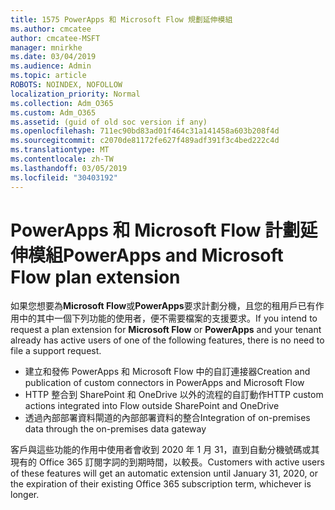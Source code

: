 ```yaml
---
title: 1575 PowerApps 和 Microsoft Flow 規劃延伸模組
ms.author: cmcatee
author: cmcatee-MSFT
manager: mnirkhe
ms.date: 03/04/2019
ms.audience: Admin
ms.topic: article
ROBOTS: NOINDEX, NOFOLLOW
localization_priority: Normal
ms.collection: Adm_O365
ms.custom: Adm_O365
ms.assetid: (guid of old soc version if any)
ms.openlocfilehash: 711ec90bd83ad01f464c31a141458a603b208f4d
ms.sourcegitcommit: c2070de81172fe627f489adf391f3c4bed222c4d
ms.translationtype: MT
ms.contentlocale: zh-TW
ms.lasthandoff: 03/05/2019
ms.locfileid: "30403192"
---
```

# <a name="powerapps-and-microsoft-flow-plan-extension"></a><span data-ttu-id="67d22-102">PowerApps 和 Microsoft Flow 計劃延伸模組</span><span class="sxs-lookup"><span data-stu-id="67d22-102">PowerApps and Microsoft Flow plan extension</span></span>

<span data-ttu-id="67d22-103">如果您想要為**Microsoft Flow**或**PowerApps**要求計劃分機，且您的租用戶已有作用中的其中一個下列功能的使用者，便不需要檔案的支援要求。</span><span class="sxs-lookup"><span data-stu-id="67d22-103">If you intend to request a plan extension for **Microsoft Flow** or **PowerApps** and your tenant already has active users of one of the following features, there is no need to file a support request.</span></span>

- <span data-ttu-id="67d22-104">建立和發佈 PowerApps 和 Microsoft Flow 中的自訂連接器</span><span class="sxs-lookup"><span data-stu-id="67d22-104">Creation and publication of custom connectors in PowerApps and Microsoft Flow</span></span>
- <span data-ttu-id="67d22-105">HTTP 整合到 SharePoint 和 OneDrive 以外的流程的自訂動作</span><span class="sxs-lookup"><span data-stu-id="67d22-105">HTTP custom actions integrated into Flow outside SharePoint and OneDrive</span></span>
- <span data-ttu-id="67d22-106">透過內部部署資料閘道的內部部署資料的整合</span><span class="sxs-lookup"><span data-stu-id="67d22-106">Integration of on-premises data through the on-premises  data gateway</span></span>

<span data-ttu-id="67d22-107">客戶與這些功能的作用中使用者會收到 2020 年 1 月 31，直到自動分機號碼或其現有的 Office 365 訂閱字詞的到期時間，以較長。</span><span class="sxs-lookup"><span data-stu-id="67d22-107">Customers with active users of these features will get an automatic extension until January 31, 2020, or the expiration of their existing Office 365 subscription term, whichever is longer.</span></span>